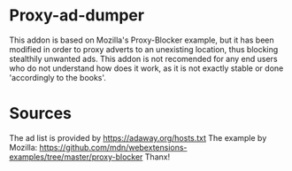 # Proxy-ad-dumper
This addon is based on Mozilla's Proxy-Blocker example, but it has been modified in order to proxy adverts to an unexisting location, thus blocking stealthily unwanted ads. This addon is not recomended for any end users who do not understand how does it work, as it is not exactly stable or done 'accordingly to the books'.

# Sources
The ad list is provided by https://adaway.org/hosts.txt
The example by Mozilla: https://github.com/mdn/webextensions-examples/tree/master/proxy-blocker
Thanx!

